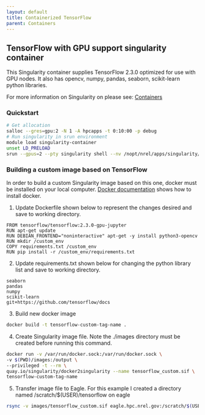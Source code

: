 ```yaml
---
layout: default
title: Containerized TensorFlow
parent: Containers
---
```

## TensorFlow with GPU support singularity container
This Singularity container supplies TensorFlow 2.3.0 optimized for use with GPU nodes.  It also has opencv, numpy, pandas, seaborn, scikit-learn python libraries.

For more information on Singularity on please see: [Containers](../../Development/Containers/) 
### Quickstart
```bash
# Get allocation
salloc --gres=gpu:2 -N 1 -A hpcapps -t 0:10:00 -p debug
# Run singularity in srun environment
module load singularity-container
unset LD_PRELOAD
srun --gpus=2 --pty singularity shell --nv /nopt/nrel/apps/singularity/images/tensorflow_gpu_extras_2.3.0.sif
```

### Building a custom image based on TensorFlow
In order to build a custom Singularity image based on this one, docker must be installed on your local computer.  [Docker documentation](https://docs.docker.com/engine/install/) shows how to install docker.

1. Update Dockerfile shown below to represent the changes desired and save to working directory.  
```
FROM tensorflow/tensorflow:2.3.0-gpu-jupyter
RUN apt-get update
RUN DEBIAN_FRONTEND="noninteractive" apt-get -y install python3-opencv
RUN mkdir /custom_env
COPY requirements.txt /custom_env
RUN pip install -r /custom_env/requirements.txt
```
2. Update requirements.txt shown below for changing the python library list and save to working directory.
```
seaborn
pandas
numpy
scikit-learn
git+https://github.com/tensorflow/docs
```
3. Build new docker image
```bash
docker build -t tensorflow-custom-tag-name .
```
4. Create Singularity image file.  Note the ./images directory must be created before running this command.
```bash
docker run -v /var/run/docker.sock:/var/run/docker.sock \
-v $(PWD)/images:/output \
--privileged -t --rm \
quay.io/singularity/docker2singularity --name tensorflow_custom.sif \
tensorflow-custom-tag-name
```
5. Transfer image file to Eagle.  For this example I created a directory named /scratch/$(USER)/tensorflow on eagle
```bash
rsync -v images/tensorflow_custom.sif eagle.hpc.nrel.gov:/scratch/$(USER)/tensorflow/
```
